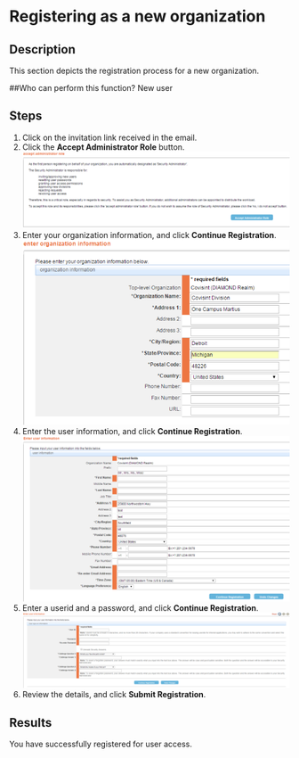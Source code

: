 # Registering as a new organization

## Description
This section depicts the registration process for a new organization.

##Who can perform this function?
New user

## Steps
1.	Click on the invitation link received in the email.
2.	Click the **Accept Administrator Role** button.
![](or-2.png)
3.	Enter your organization information, and click **Continue Registration**.   
![](or-3.png)
4.	Enter the user information, and click **Continue Registration**.
![](ur-2.png)
5. Enter a userid and a password, and click **Continue Registration**.
![](ur-3.png)
6. Review the details, and click **Submit Registration**.

## Results
You have successfully registered for user access.